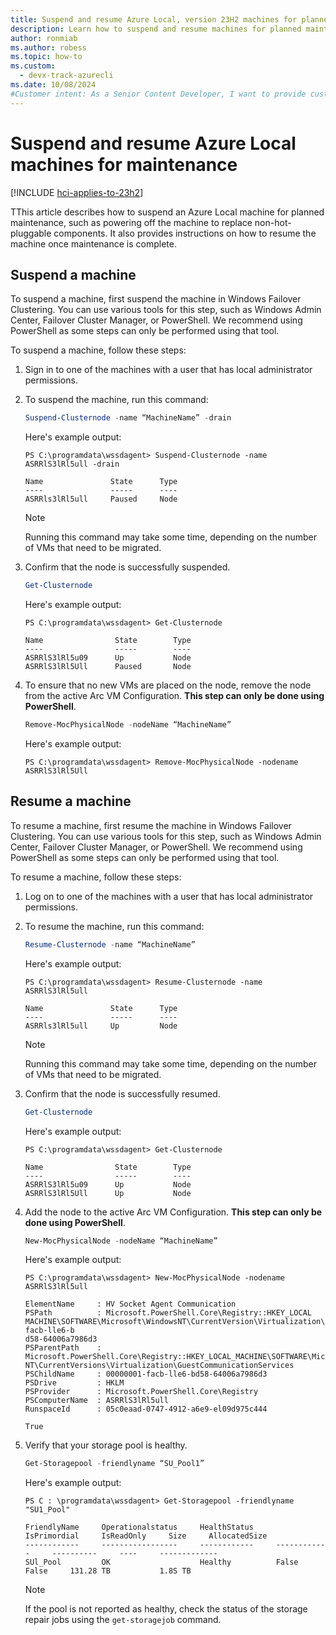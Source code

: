 ```yaml
---
title: Suspend and resume Azure Local, version 23H2 machines for planned maintenance operations
description: Learn how to suspend and resume machines for planned maintenance operations.
author: ronmiab
ms.author: robess
ms.topic: how-to
ms.custom:
  - devx-track-azurecli
ms.date: 10/08/2024
#Customer intent: As a Senior Content Developer, I want to provide customers with content and steps to help them successfully suspend and resume their machines for planned maintenance.
---
```


# Suspend and resume Azure Local machines for maintenance

[!INCLUDE [hci-applies-to-23h2](../../hci/includes/hci-applies-to-23h2.md)]

TThis article describes how to suspend an Azure Local machine for planned maintenance, such as powering off the machine to replace non-hot-pluggable components. It also provides instructions on how to resume the machine once maintenance is complete. 

## Suspend a machine

To suspend a machine, first suspend the machine in Windows Failover Clustering. You can use various tools for this step, such as Windows Admin Center, Failover Cluster Manager, or PowerShell. We recommend using PowerShell as some steps can only be performed using that tool.

To suspend a machine, follow these steps:

1. Sign in to one of the machines with a user that has local administrator permissions.
1. To suspend the machine, run this command:

    ```powershell
    Suspend-Clusternode -name “MachineName” -drain
    ```

    Here's example output:

    ```console
    PS C:\programdata\wssdagent> Suspend-Clusternode -name ASRRlS3lRl5ull -drain

    Name               State      Type
    ----               -----      ----
    ASRRls3lRl5ull     Paused     Node
    ```

    > [!NOTE]
    > Running this command may take some time, depending on the number of VMs that need to be migrated.

1. Confirm that the node is successfully suspended.

    ```powershell
    Get-Clusternode
    ```

    Here's example output:

    ```console
    PS C:\programdata\wssdagent> Get-Clusternode

    Name                State        Type
    ----                -----        ----
    ASRRlS3lRl5u09      Up           Node
    ASRRlS3lRl5Ull      Paused       Node
    ```

1. To ensure that no new VMs are placed on the node, remove the node from the active Arc VM Configuration. **This step can only be done using PowerShell**.

    ```powershell
    Remove-MocPhysicalNode -nodeName “MachineName”
    ```

    Here's example output:

    ```console
    PS C:\programdata\wssdagent> Remove-MocPhysicalNode -nodename ASRRlS3lRl5Ull
    ```

## Resume a machine

To resume a machine, first resume the machine in Windows Failover Clustering. You can use various tools for this step, such as Windows Admin Center, Failover Cluster Manager, or PowerShell. We recommend using PowerShell as some steps can only be performed using that tool.

To resume a machine, follow these steps:

1. Log on to one of the machines with a user that has local administrator permissions.
1. To resume the machine, run this command:

    ```powershell
    Resume-Clusternode -name “MachineName” 
    ```

    Here's example output:

    ```console
    PS C:\programdata\wssdagent> Resume-Clusternode -name ASRRlS3lRl5ull

    Name               State      Type
    ----               -----      ----
    ASRRls3lRl5ull     Up         Node
    ```

    > [!NOTE]
    > Running this command may take some time, depending on the number of VMs that need to be migrated.

1. Confirm that the node is successfully resumed.

    ```powershell
    Get-Clusternode
    ```

    Here's example output:

    ```console
    PS C:\programdata\wssdagent> Get-Clusternode

    Name                State        Type
    ----                -----        ----
    ASRRlS3lRl5u09      Up           Node
    ASRRlS3lRl5Ull      Up           Node
    ```

1. Add the node to the active Arc VM Configuration. **This step can only be done using PowerShell**.

    ```powershell
    New-MocPhysicalNode -nodeName “MachineName”
    ```

    Here's example output:

    ```console
    PS C:\programdata\wssdagent> New-MocPhysicalNode -nodename ASRRlS3lRl5ull
    
    ElementName     : HV Socket Agent Communication
    PSPath          : Microsoft.PowerShell.Core\Registry::HKEY_LOCAL MACHINE\SOFTWARE\Microsoft\WindowsNT\CurrentVersion\Virtualization\GuestCommunicationServices\00000001-facb-lle6-b
    d58-64006a7986d3
    PSParentPath    : Microsoft.PowerShell.Core\Registry::HKEY_LOCAL_MACHINE\SOFTWARE\Microsoft\Windows NT\CurrentVersions\Virtualization\GuestCommunicationServices
    PSChildName     : 00000001-facb-lle6-bd58-64006a7986d3
    PSDrive         : HKLM
    PSProvider      : Microsoft.PowerShell.Core\Registry
    PSComputerName  : ASRRlS3lRl5ull
    RunspaceId      : 05c0eaad-0747-4912-a6e9-el09d975c444

    True
    ```

1. Verify that your storage pool is healthy.

    ```powershell
    Get-Storagepool -friendlyname “SU_Pool1”
    ```

    Here's example output:

    ```console
    PS C : \programdata\wssdagent> Get-Storagepool -friendlyname "SU1_Pool"

    FriendlyName     Operationalstatus     HealthStatus     IsPrimordial     IsReadOnly     Size     AllocatedSize 
    ------------     -----------------     ------------     ------------     ----------     ----     -------------
    SUl_Pool         OK                    Healthy          False            False     131.28 TB           1.8S TB
    ```

    > [!NOTE]
    > If the pool is not reported as healthy, check the status of the storage repair jobs using the `get-storagejob` command.